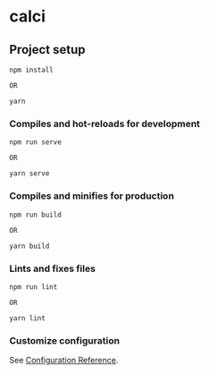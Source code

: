 # calci

## Project setup
```
npm install

OR

yarn
```

### Compiles and hot-reloads for development
```
npm run serve

OR

yarn serve
```

### Compiles and minifies for production
```
npm run build

OR 

yarn build
```

### Lints and fixes files
```
npm run lint

OR

yarn lint
```

### Customize configuration
See [Configuration Reference](https://cli.vuejs.org/config/).
